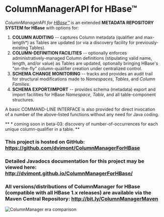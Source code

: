 # ColumnManagerAPI for HBase™
*ColumnManagerAPI for <a href="http://hbase.apache.org/" target="_blank">HBase™</a>* is an extended **METADATA REPOSITORY SYSTEM for HBase** with options for:

1. **COLUMN AUDITING** -- captures Column metadata (qualifier and max-length*) as Tables are updated (or via a discovery facility for previously-existing Tables).
2. **COLUMN-DEFINITION FACILITIES** -- optionally enforces administratively-managed Column definitions (stipulating valid name, length, and/or value) as Tables are updated, optionally bringing HBase's "on-the-fly" column-qualifier creation under centralized control.
3. **SCHEMA CHANGE MONITORING** -- tracks and provides an audit trail for structural modifications made to *Namespaces*, *Tables*, and *Column Families*.
4. **SCHEMA EXPORT/IMPORT** -- provides schema (metadata) export and import facilities for HBase *Namespace*, *Table*, and all table-component structures.

A basic COMMAND-LINE INTERFACE is also provided for direct invocation of a number of the above-listed functions without any need for Java coding.

** * coming soon in beta-03: discovery of number-of-occurrences for each unique column-qualifier in a table. **

### This project is hosted on GitHub: https://github.com/dvimont/ColumnManagerForHBase

### Detailed Javadocs documentation for this project may be viewed here: http://dvimont.github.io/ColumnManagerForHBase/

### All versions/distributions of ColumnManager for HBase (compatible with all HBase 1.x releases) are available via the Maven Central Repository: http://bit.ly/ColumnManagerMaven

![ColumnManager era comparison](http://dvimont.github.io/ColumnManagerForHBase/org/commonvox/hbase_column_manager/doc-files/ColumnManager_era_comparison.jpg "This Era is Reminiscent of Another")